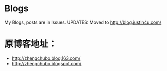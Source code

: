 Blogs
=====

My Blogs, posts are in Issues.
UPDATES: Moved to http://blog.justin4u.com/

原博客地址：
=====
- http://zhengchubo.blog.163.com/
- http://zhengchubo.blogspot.com/
